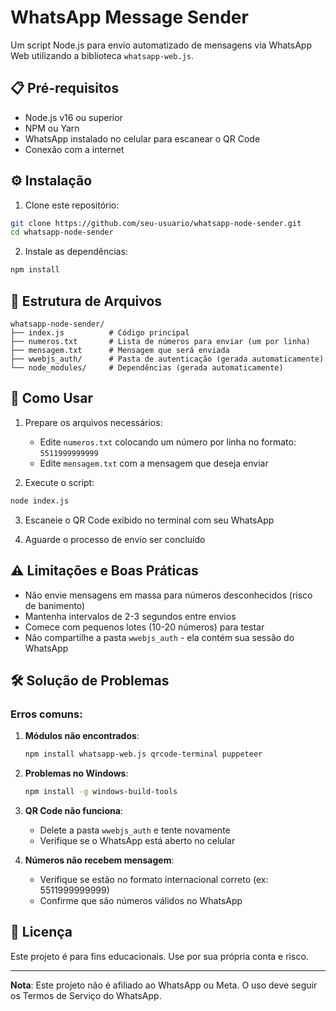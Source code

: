 # WhatsApp Message Sender

Um script Node.js para envio automatizado de mensagens via WhatsApp Web utilizando a biblioteca `whatsapp-web.js`.

## 📋 Pré-requisitos

- Node.js v16 ou superior
- NPM ou Yarn
- WhatsApp instalado no celular para escanear o QR Code
- Conexão com a internet

## ⚙️ Instalação

1. Clone este repositório:
```bash
git clone https://github.com/seu-usuario/whatsapp-node-sender.git
cd whatsapp-node-sender
```

2. Instale as dependências:
```bash
npm install
```

## 📂 Estrutura de Arquivos

```
whatsapp-node-sender/
├── index.js          # Código principal
├── numeros.txt       # Lista de números para enviar (um por linha)
├── mensagem.txt      # Mensagem que será enviada
├── wwebjs_auth/      # Pasta de autenticação (gerada automaticamente)
└── node_modules/     # Dependências (gerada automaticamente)
```

## 🚀 Como Usar

1. Prepare os arquivos necessários:
   - Edite `numeros.txt` colocando um número por linha no formato: `5511999999999`
   - Edite `mensagem.txt` com a mensagem que deseja enviar

2. Execute o script:
```bash
node index.js
```

3. Escaneie o QR Code exibido no terminal com seu WhatsApp

4. Aguarde o processo de envio ser concluído

## ⚠️ Limitações e Boas Práticas

- Não envie mensagens em massa para números desconhecidos (risco de banimento)
- Mantenha intervalos de 2-3 segundos entre envios
- Comece com pequenos lotes (10-20 números) para testar
- Não compartilhe a pasta `wwebjs_auth` - ela contém sua sessão do WhatsApp

## 🛠️ Solução de Problemas

### Erros comuns:

1. **Módulos não encontrados**:
   ```bash
   npm install whatsapp-web.js qrcode-terminal puppeteer
   ```

2. **Problemas no Windows**:
   ```bash
   npm install -g windows-build-tools
   ```

3. **QR Code não funciona**:
   - Delete a pasta `wwebjs_auth` e tente novamente
   - Verifique se o WhatsApp está aberto no celular

4. **Números não recebem mensagem**:
   - Verifique se estão no formato internacional correto (ex: 5511999999999)
   - Confirme que são números válidos no WhatsApp

## 📝 Licença

Este projeto é para fins educacionais. Use por sua própria conta e risco.

---

**Nota**: Este projeto não é afiliado ao WhatsApp ou Meta. O uso deve seguir os Termos de Serviço do WhatsApp.
